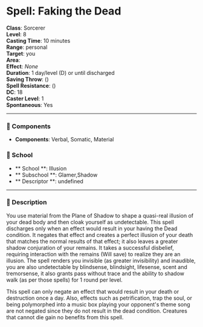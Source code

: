 
# Spell: Faking the Dead
**Class**: Sorcerer  
**Level**: 8  
**Casting Time**: 10 minutes  
**Range**: personal  
**Target**: you  
**Area**:   
**Effect**: _None_  
**Duration**: 1 day/level (D) or until discharged  
**Saving Throw**:  ()  
**Spell Resistance**:  ()  
**DC**: 18  
**Caster Level**: 1  
**Spontaneous**: Yes

---

### 🔮 Components
- **Components**: Verbal, Somatic, Material

### 🏫 School
- ** School **: Illusion
- ** Subschool **: Glamer,Shadow
- ** Descriptor **: undefined
---

### 📜 Description
You use material from the Plane of Shadow to shape a quasi-real illusion of your dead body and then cloak yourself as undetectable. This spell discharges only when an effect would result in your having the Dead condition. It negates that effect and creates a perfect illusion of your death that matches the normal results of that effect; it also leaves a greater shadow conjuration of your remains. It takes a successful disbelief, requiring interaction with the remains (Will save) to realize they are an illusion. The spell renders you invisible (as greater invisibility) and inaudible, you are also undetectable by blindsense, blindsight, lifesense, scent and tremorsense, it also grants pass without trace and the ability to shadow walk (as per those spells) for 1 round per level. 

This spell can only negate an effect that would result in your death or destruction once a day. Also, effects such as petrification, trap the soul, or being polymorphed into a music box playing your opponent's theme song are not negated since they do not result in the dead condition. Creatures that cannot die gain no benefits from this spell.

